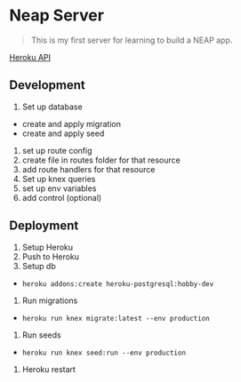 # Neap Server

> This is my first server for learning to build a NEAP app.

[Heroku API](https://serene-springs-41881.herokuapp.com/coffee/)

## Development

1. Set up database
  - create and apply migration
  - create and apply seed
1. set up route config
1. create file in routes folder for that resource
1. add route handlers for that resource
1. Set up knex queries
1. set up env variables
1. add control (optional)

## Deployment

1. Setup Heroku
1. Push to Heroku
1. Setup db
  - `heroku addons:create heroku-postgresql:hobby-dev`
1. Run migrations
  - `heroku run knex migrate:latest --env production`
1. Run seeds
  - `heroku run knex seed:run --env production`
1. Heroku restart
